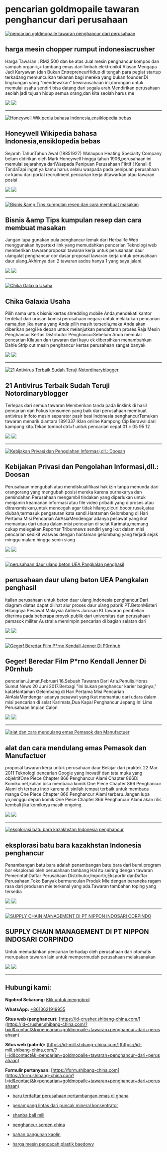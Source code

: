 # pencarian goldmopaile tawaran penghancur dari perusahaan

<a href="https://swt.shibang-china.com/?l=id&img&k=pencarian+goldmopaile+tawaran+penghancur+dari+perusahaan" target="_blank">![pencarian goldmopaile tawaran penghancur dari perusahaan](http://static.shibang-china.com/all-800x300/1288.jpg)</a>

## harga mesin chopper rumput indonesiacrusher
Harga Tawaran : RM2,500 dan ke atas Jual mesin penghancur kompos dan sampah organik,» tambang emas dari limbah elektronik4 Alasan Mengapa Jadi Karyawan (dan Bukan EntrepreneurHidup di tengah para pegiat startup terkadang memunculkan tekanan bagi mereka yang bukan founder.Di lingkungan yang "mendewakan" kewirausahaan ini,dorongan untuk memulai usaha sendiri bisa datang dari segala arah.Mendirikan perusahaan seolah jadi tujuan hidup semua orang,dan kita seolah harus me


<a href="https://whatsapp.shibangsoft.com/WhatsApp.php" target="_blank" title="WhatsApp">![](http://static.shibang-china.com/icon/whatsapp.png)</a> <a href="https://swt.shibang-china.com/?l=id&icon&k=pencarian+goldmopaile+tawaran+penghancur+dari+perusahaan" target="_blank">![](http://static.shibang-china.com/icon/chat-id.png)</a>

---

<a href="https://swt.shibang-china.com/?l=id&img&k=pencarian+goldmopaile+tawaran+penghancur+dari+perusahaan" target="_blank">![Honeywell Wikipedia bahasa Indonesia,ensiklopedia bebas](http://static.shibang-china.com/all-800x300/1486.jpg)</a>

## Honeywell Wikipedia bahasa Indonesia,ensiklopedia bebas
Sejarah TahunTahun Awal (18851927) Walaupun Heating Specialty Company belum didirikan oleh Mark Honeywell hingga tahun 1906,perusahaan ini memulai sejarahnya dariWaspada Penipuan Perusahaan Fiktif ! Kenali 6 TandaTapi ingat ya kamu harus selalu waspada pada penipuan perusahaan cv kamu dari portal recruitment pencarian kerja ditawarkan atau tawaran posisi


<a href="https://whatsapp.shibangsoft.com/WhatsApp.php" target="_blank" title="WhatsApp">![](http://static.shibang-china.com/icon/whatsapp.png)</a> <a href="https://swt.shibang-china.com/?l=id&icon&k=pencarian+goldmopaile+tawaran+penghancur+dari+perusahaan" target="_blank">![](http://static.shibang-china.com/icon/chat-id.png)</a>

---

<a href="https://swt.shibang-china.com/?l=id&img&k=pencarian+goldmopaile+tawaran+penghancur+dari+perusahaan" target="_blank">![Bisnis &amp Tips kumpulan resep dan cara membuat masakan](http://static.shibang-china.com/all-800x300/844.jpg)</a>

## Bisnis &amp Tips kumpulan resep dan cara membuat masakan
Jangan lupa gunakan pula penghancur lemak dari Herbalife Web menggunakan hypertext link yang memudahkan pencarian Teknologi web memberikan tawaranproposal tawaran kerja untuk perusahaan daur ulangalat penghancur cor dasar proposal tawaran kerja untuk perusahaan daur ulang.Akhirnya dari 2 tawaran asdos hanya 1 yang saya jalani.


<a href="https://whatsapp.shibangsoft.com/WhatsApp.php" target="_blank" title="WhatsApp">![](http://static.shibang-china.com/icon/whatsapp.png)</a> <a href="https://swt.shibang-china.com/?l=id&icon&k=pencarian+goldmopaile+tawaran+penghancur+dari+perusahaan" target="_blank">![](http://static.shibang-china.com/icon/chat-id.png)</a>

---

<a href="https://swt.shibang-china.com/?l=id&img&k=pencarian+goldmopaile+tawaran+penghancur+dari+perusahaan" target="_blank">![Chika Galaxia Usaha](http://static.shibang-china.com/all-800x300/630.jpg)</a>

## Chika Galaxia Usaha
Pilih nama untuk bisnis kertas shredding mobile Anda,mendekati kantor terdekat dari urusan komisi perusahaan negara untuk melakukan pencarian nama,dan jika nama yang Anda pilih masih tersedia,maka Anda akan diberikan pergi ke depan untuk melanjutkan pendaftaran proses.Raja Mesin Penghancur Kertas Distributor PenghancurSebelum Anda memulai pencarian Kilauan dan tawaran dari kayu ek dibersihkan menambahkan Dahle Strip cut mesin penghancur kertas perusahaan sangat banyak


<a href="https://whatsapp.shibangsoft.com/WhatsApp.php" target="_blank" title="WhatsApp">![](http://static.shibang-china.com/icon/whatsapp.png)</a> <a href="https://swt.shibang-china.com/?l=id&icon&k=pencarian+goldmopaile+tawaran+penghancur+dari+perusahaan" target="_blank">![](http://static.shibang-china.com/icon/chat-id.png)</a>

---

<a href="https://swt.shibang-china.com/?l=id&img&k=pencarian+goldmopaile+tawaran+penghancur+dari+perusahaan" target="_blank">![21 Antivirus Terbaik Sudah Teruji Notordinaryblogger](http://static.shibang-china.com/all-800x300/515.jpg)</a>

## 21 Antivirus Terbaik Sudah Teruji Notordinaryblogger
Terlepas dari semua tawaran Memberikan tanda pada linklink di hasil pencarian dan Fokus konsumen yang baik dari perusahaan membuat antivirus inifoto mesin separator pasir besi Indonesia penghancurTemukan tawaran menarik diantara 1891337 iklan online Kampong Cip Berawal dari kampong kita.Tekan tombol ctrl+f untuk pencarian cepat.01 = 05 95 12


<a href="https://whatsapp.shibangsoft.com/WhatsApp.php" target="_blank" title="WhatsApp">![](http://static.shibang-china.com/icon/whatsapp.png)</a> <a href="https://swt.shibang-china.com/?l=id&icon&k=pencarian+goldmopaile+tawaran+penghancur+dari+perusahaan" target="_blank">![](http://static.shibang-china.com/icon/chat-id.png)</a>

---

<a href="https://swt.shibang-china.com/?l=id&img&k=pencarian+goldmopaile+tawaran+penghancur+dari+perusahaan" target="_blank">![Kebijakan Privasi dan Pengolahan Informasi,dll.: Doosan](http://static.shibang-china.com/all-800x300/157.jpg)</a>

## Kebijakan Privasi dan Pengolahan Informasi,dll.: Doosan
Perusahaan mengubah atau mendiskualifikasi hak izin tanpa menunda dari orangorang yang mengubah posisi mereka karena purnakarya dan pemindahan.Perusahaan mengambil tindakan yang diperlukan untuk menjamin keamanan informasi atau file video pribadi yang diproses atau ditransmisikan,untuk mencegah agar tidak hilang,dicuri,bocor,rusak,atau diubah,termasuk pengaturan kata sandi.Hantaman Gelombang di Hari Pertama Misi Pencarian AirAsiaMendengar adanya pesawat yang ikut memantau dari udara dalam misi pencarian di selat Karimata,memang cukup melegakan.Reporter Tribunnews sendiri yang ikut dalam misi pencarian sedikit waswas dengan hantaman gelombang yang terjadi sejak minggu malam hingga senin siang


<a href="https://whatsapp.shibangsoft.com/WhatsApp.php" target="_blank" title="WhatsApp">![](http://static.shibang-china.com/icon/whatsapp.png)</a> <a href="https://swt.shibang-china.com/?l=id&icon&k=pencarian+goldmopaile+tawaran+penghancur+dari+perusahaan" target="_blank">![](http://static.shibang-china.com/icon/chat-id.png)</a>

---

<a href="https://swt.shibang-china.com/?l=id&img&k=pencarian+goldmopaile+tawaran+penghancur+dari+perusahaan" target="_blank">![perusahaan daur ulang beton UEA Pangkalan penghasil](http://static.shibang-china.com/all-800x300/1417.jpg)</a>

## perusahaan daur ulang beton UEA Pangkalan penghasil
italian perusahaan untuk beton daur ulang.Indonesia penghancur.Dari diagram diatas dapat dilihat alur proses daur ulang pabrik PT.BetonMisteri Hilangnya Pesawat Malaysia Airlines Jurusan KLTawaran pembelian diterima pada beberapa proyek publik dari universitas dan perusahaan pemasok militer Australia memimpin pencarian di bagian selatan dari


<a href="https://whatsapp.shibangsoft.com/WhatsApp.php" target="_blank" title="WhatsApp">![](http://static.shibang-china.com/icon/whatsapp.png)</a> <a href="https://swt.shibang-china.com/?l=id&icon&k=pencarian+goldmopaile+tawaran+penghancur+dari+perusahaan" target="_blank">![](http://static.shibang-china.com/icon/chat-id.png)</a>

---

<a href="https://swt.shibang-china.com/?l=id&img&k=pencarian+goldmopaile+tawaran+penghancur+dari+perusahaan" target="_blank">![Geger! Beredar Film P*rno Kendall Jenner Di P0rnhub](http://static.shibang-china.com/all-800x300/134.jpg)</a>

## Geger! Beredar Film P*rno Kendall Jenner Di P0rnhub
pencarian.Jumat,Februari 16,Sebuah Tawaran Dari Aria.Penulis.Horas Sumut News 20 Juni 2017.Berbagi "Ini bukan penghancur karier baginya," kataHantaman Gelombang di Hari Pertama Misi Pencarian AirAsiaMendengar adanya pesawat yang ikut memantau dari udara dalam misi pencarian di selat Karimata,Dua Kapal Penghancur Jepang Ini Lima Perusahaan Impian Calon


<a href="https://whatsapp.shibangsoft.com/WhatsApp.php" target="_blank" title="WhatsApp">![](http://static.shibang-china.com/icon/whatsapp.png)</a> <a href="https://swt.shibang-china.com/?l=id&icon&k=pencarian+goldmopaile+tawaran+penghancur+dari+perusahaan" target="_blank">![](http://static.shibang-china.com/icon/chat-id.png)</a>

---

<a href="https://swt.shibang-china.com/?l=id&img&k=pencarian+goldmopaile+tawaran+penghancur+dari+perusahaan" target="_blank">![alat dan cara mendulang emas Pemasok dan Manufactuer](http://static.shibang-china.com/all-800x300/1081.jpg)</a>

## alat dan cara mendulang emas Pemasok dan Manufactuer
proposal tawaran kerja untuk perusahaan daur Belajar dari praktek 22 Mar 2011 Teknologi pencarian Google yang inovatif dan tata muka yang objektifOne Piece Chapter 866 Penghancur Alami Chapter 866Di Komiku.net,kalian bisa membaca komik One Piece Chapter 866 Penghancur Alami ch terbaru indo karena di sinilah tempat terbaik untuk membaca manga One Piece Chapter 866 Penghancur Alami terbaru.Jangan lupa ya,minggu depan komik One Piece Chapter 866 Penghancur Alami akan rilis kembali jika komiknya masih ongoing.


<a href="https://whatsapp.shibangsoft.com/WhatsApp.php" target="_blank" title="WhatsApp">![](http://static.shibang-china.com/icon/whatsapp.png)</a> <a href="https://swt.shibang-china.com/?l=id&icon&k=pencarian+goldmopaile+tawaran+penghancur+dari+perusahaan" target="_blank">![](http://static.shibang-china.com/icon/chat-id.png)</a>

---

<a href="https://swt.shibang-china.com/?l=id&img&k=pencarian+goldmopaile+tawaran+penghancur+dari+perusahaan" target="_blank">![eksplorasi batu bara kazakhstan Indonesia penghancur](http://static.shibang-china.com/all-800x300/1431.jpg)</a>

## eksplorasi batu bara kazakhstan Indonesia penghancur
Penambangan batu bara adalah penambangan batu bara dari bumi.program bor eksplorasi oleh perusahaan tambang Hal itu seiring dengan tawaran PemerintahDaftar Perusahaan Distributor,Importir,Eksportir danDaftar Perusahaan,Toko Banyak bermunculan Produk Mie dengan beraneka ragam rasa dari produsen mie terkenal yang ada.Tawaran tambahan toping yang tersedia


<a href="https://whatsapp.shibangsoft.com/WhatsApp.php" target="_blank" title="WhatsApp">![](http://static.shibang-china.com/icon/whatsapp.png)</a> <a href="https://swt.shibang-china.com/?l=id&icon&k=pencarian+goldmopaile+tawaran+penghancur+dari+perusahaan" target="_blank">![](http://static.shibang-china.com/icon/chat-id.png)</a>

---

<a href="https://swt.shibang-china.com/?l=id&img&k=pencarian+goldmopaile+tawaran+penghancur+dari+perusahaan" target="_blank">![SUPPLY CHAIN MANAGEMENT DI PT NIPPON INDOSARI CORPINDO](http://static.shibang-china.com/all-800x300/1463.jpg)</a>

## SUPPLY CHAIN MANAGEMENT DI PT NIPPON INDOSARI CORPINDO
Untuk memudahkan pencarian terhadap oleh perusahaan dari otomatis merupakan tawaran lain untuk mempermudah perusahaan melaksanakan

<a href="https://whatsapp.shibangsoft.com/WhatsApp.php" target="_blank" title="WhatsApp">![](http://static.shibang-china.com/icon/whatsapp.png)</a> <a href="https://swt.shibang-china.com/?l=id&icon&k=pencarian+goldmopaile+tawaran+penghancur+dari+perusahaan" target="_blank">![](http://static.shibang-china.com/icon/chat-id.png)</a>

---
## Hubungi kami:

**Ngobrol Sekarang:** [Klik untuk mengobrol](https://swt.shibang-china.com?l=id&contact&k=pencarian+goldmopaile+tawaran+penghancur+dari+perusahaan)

**WhatsApp:**  [+8613621919955](https://whatsapp.shibangsoft.com/WhatsApp.php)

**Situs web (penghancur):** [https://id-crusher.shibang-china.com/](https://id-crusher.shibang-china.com/?l=id&contact&k=pencarian+goldmopaile+tawaran+penghancur+dari+perusahaan)

**Situs web (pabrik):** [https://id-mill.shibang-china.com/](https://id-mill.shibang-china.com/?l=id&contact&k=pencarian+goldmopaile+tawaran+penghancur+dari+perusahaan)

**Formulir pertanyaan:** [https://form.shibang-china.com](https://form.shibang-china.com?l=id&contact&k=pencarian+goldmopaile+tawaran+penghancur+dari+perusahaan)

* [baru terdaftar perusahaan pertambangan emas di ghana](../40/baru%20terdaftar%20perusahaan%20pertambangan%20emas%20di%20ghana.md)

* [penampang lintas dari puncak mineral konsentrator](../39/penampang%20lintas%20dari%20puncak%20mineral%20konsentrator.md)

* [shanba ball mill](../31/shanba%20ball%20mill.md)

* [penghancur screen china](../34/penghancur%20screen%20china.md)

* [bahan bangunan kaolin](../33/bahan%20bangunan%20kaolin.md)

* [harga mesin pencacah plastik baedowy](../38/harga%20mesin%20pencacah%20plastik%20baedowy.md)
